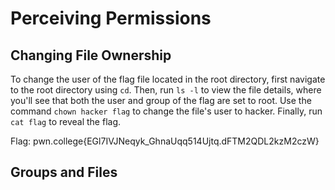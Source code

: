 # Perceiving Permissions
## Changing File Ownership
To change the user of the flag file located in the root directory, first navigate to the root directory using `cd`. Then, run `ls -l` to view the file details, where you'll see that both the user and group of the flag are set to root. Use the command `chown hacker flag` to change the file's user to hacker. Finally, run `cat flag` to reveal the flag.

Flag: pwn.college{EGl7IVJNeqyk_GhnaUqq514Ujtq.dFTM2QDL2kzM2czW}
## Groups and Files
